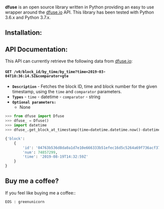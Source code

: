 
**dfuse** is an open source library written in Python providing an easy to use wrapper around the [dfuse.io](https://dfuse.io/) API. This library has been tested with Python 3.6.x and Python 3.7.x.


## Installation:

## API Documentation:


This API can currently retrieve the following data from [dfuse.io](https://dfuse.io/):

#### **`GET /v0/block_id/by_time/by_time?time=2019-03-04T10:36:14.5Z&comparator=gte`**
- **`Description`** - Fetches the block ID, time and block number for the given timestamp, using the ```time``` and ```comparator```  parameters.
- **`Types`** - ```time``` - datetime
              - ```comparator``` - string
- **`Optional parameters:`**
    - None

```python
>>> from dfuse import Dfuse
>>> dfuse_ = Dfuse()
>>> import datetime
>>> dfuse_.get_block_at_timestamp(time=datetime.datetime.now()-datetime.timedelta(1), comparator='gte')

{'block': 
    {
        'id': '04763b536d8da0a1d7e10e666333b51efec16d5c5264a69f736acf37a14dec2b', 
        'num': 74857299, 
        'time': '2019-08-19T14:32:59Z'
    }
}

```




## Buy me a coffee?

If you feel like buying me a coffee::

```
EOS : greenunicorn
```
